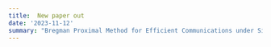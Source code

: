 ```yaml
---
title:  New paper out
date: '2023-11-12'
summary: "Bregman Proximal Method for Efficient Communications under Similarity" – joint work with [Aleksandr Beznosikov](https://anbeznosikov.github.io/index.html), [Darina Dvinskikh](https://scholar.google.com/citations?hl=ru&user=TsOXQ-8AAAAJ), [Alexander Gasnikov](https://scholar.google.com/citations?user=AmeE8qkAAAAJ).
---
```

